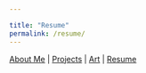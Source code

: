```yaml
---

title: "Resume"
permalink: /resume/
---
```


[About Me](/index.md/) | [Projects](/Projects.md/) | [Art](/Art.md/) | [Resume](/Resume.md/) 

<object data="assets/resume.pdf" width="1000" height="1000" type='application/pdf'/>
<embed src="assets/resume.pdf" type="application/pdf" width="100%" height="800px" />
